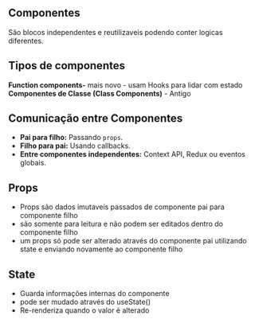 ## Componentes
São blocos independentes e reutilizaveis podendo conter logicas diferentes.

## Tipos de componentes

**Function components-** mais novo - usam Hooks para lidar com estado
 **Componentes de Classe (Class Components)** - Antigo

## Comunicação entre Componentes
-   **Pai para filho:** Passando `props`.
-   **Filho para pai:** Usando callbacks.
-   **Entre componentes independentes:** Context API, Redux ou eventos globais.

## Props
- Props são dados imutaveis passados de componente pai para componente filho
- são somente para leitura e não podem ser editados dentro do componente filho
- um props só pode ser alterado através do componente pai utilizando state e enviando novamente ao componente filho
## State
- Guarda informações internas do componente
- pode ser mudado através do useState()
- Re-renderiza quando o valor é alterado
<!--stackedit_data:
eyJoaXN0b3J5IjpbLTgxMTYyNTk5MCwtMTA3ODcyNjNdfQ==
-->